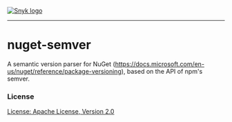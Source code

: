 [![Snyk logo](https://snyk.io/style/asset/logo/snyk-print.svg)](https://snyk.io)
***

# nuget-semver

A semantic version parser for NuGet (https://docs.microsoft.com/en-us/nuget/reference/package-versioning), based on the API of npm's semver.

### License

[License: Apache License, Version 2.0](LICENSE)

